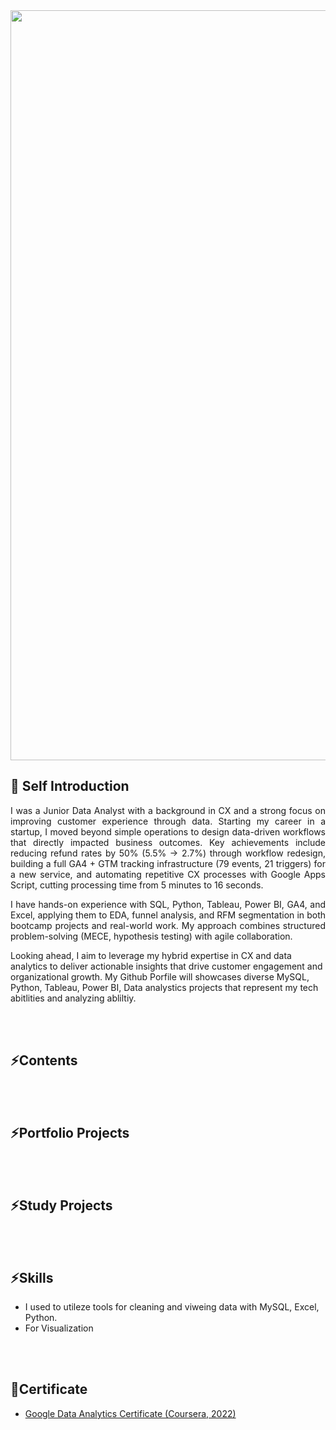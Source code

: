 <!-- Header 코드 -->
<img src="https://capsule-render.vercel.app/api?type=waving&height=300&text=Data%20Analyst%20Portfolio&fontSize=50&color=0:ADFF2F,100:7CFC00" width="1200" />

## 🤚 Self Introduction
<p align="justify"> <!-- 줄바꿈 </p> 이거랑 같이 사용 -->
I was a Junior Data Analyst with a background in CX and a strong focus on improving customer experience through data. Starting my career in a startup, I moved beyond simple operations to design data-driven workflows that directly impacted business outcomes. Key achievements include reducing refund rates by 50% (5.5% → 2.7%) through workflow redesign, building a full GA4 + GTM tracking infrastructure (79 events, 21 triggers) for a new service, and automating repetitive CX processes with Google Apps Script, cutting processing time from 5 minutes to 16 seconds.
</p>
<p align="justify">
I have hands-on experience with SQL, Python, Tableau, Power BI, GA4, and Excel, applying them to EDA, funnel analysis, and RFM segmentation in both bootcamp projects and real-world work. My approach combines structured problem-solving (MECE, hypothesis testing) with agile collaboration.
</p>
Looking ahead, I aim to leverage my hybrid expertise in CX and data analytics to deliver actionable insights that drive customer engagement and organizational growth. My Github Porfile will showcases diverse MySQL, Python, Tableau, Power BI, Data analystics projects that represent my tech abitlities and analyzing abliltiy. 
</p>

<br/><br/>

## ⚡Contents



<br/><br/>

## ⚡Portfolio Projects 


<br/><br/>

## ⚡Study Projects 


<br/><br/>

## ⚡Skills
* I used to utileze tools for cleaning and viweing data with MySQL, Excel, Python.
* For Visualization 

<br/><br/>

## 📜Certificate 
- [Google Data Analytics Certificate (Coursera, 2022)](https://coursera.org/share/your-certificate-link)



<!--
**JunghyeonAhn/JunghyeonAhn** is a ✨ _special_ ✨ repository because its `README.md` (this file) appears on your GitHub profile.

Here are some ideas to get you started:

- 🔭 I’m currently working on ...
- 🌱 I’m currently learning ...
- 👯 I’m looking to collaborate on ...
- 🤔 I’m looking for help with ...
- 💬 Ask me about ...
- 📫 How to reach me: ...
- 😄 Pronouns: ...
- ⚡ Fun fact: ...
-->
